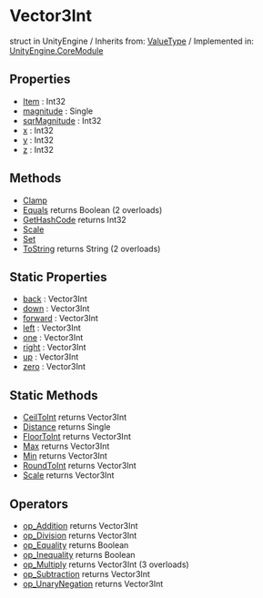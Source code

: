 # Vector3Int
struct in UnityEngine
 / Inherits from: <a href="https://docs.unity3d.com/6000.0/Documentation/ScriptReference/ValueType.html" target="_blank">ValueType</a> / Implemented in: <a href="https://docs.unity3d.com/6000.0/Documentation/ScriptReference/UnityEngine.CoreModule.html" target="_blank">UnityEngine.CoreModule</a>
## Properties
- <a href="https://docs.unity3d.com/6000.0/Documentation/ScriptReference/Vector3Int-Item.html" target="_blank">Item</a> : Int32
- <a href="https://docs.unity3d.com/6000.0/Documentation/ScriptReference/Vector3Int-magnitude.html" target="_blank">magnitude</a> : Single
- <a href="https://docs.unity3d.com/6000.0/Documentation/ScriptReference/Vector3Int-sqrMagnitude.html" target="_blank">sqrMagnitude</a> : Int32
- <a href="https://docs.unity3d.com/6000.0/Documentation/ScriptReference/Vector3Int-x.html" target="_blank">x</a> : Int32
- <a href="https://docs.unity3d.com/6000.0/Documentation/ScriptReference/Vector3Int-y.html" target="_blank">y</a> : Int32
- <a href="https://docs.unity3d.com/6000.0/Documentation/ScriptReference/Vector3Int-z.html" target="_blank">z</a> : Int32
## Methods
- <a href="https://docs.unity3d.com/6000.0/Documentation/ScriptReference/Vector3Int.Clamp.html" target="_blank">Clamp</a>
- <a href="https://docs.unity3d.com/6000.0/Documentation/ScriptReference/Vector3Int.Equals.html" target="_blank">Equals</a> returns Boolean (2 overloads)
- <a href="https://docs.unity3d.com/6000.0/Documentation/ScriptReference/Vector3Int.GetHashCode.html" target="_blank">GetHashCode</a> returns Int32
- <a href="https://docs.unity3d.com/6000.0/Documentation/ScriptReference/Vector3Int.Scale.html" target="_blank">Scale</a>
- <a href="https://docs.unity3d.com/6000.0/Documentation/ScriptReference/Vector3Int.Set.html" target="_blank">Set</a>
- <a href="https://docs.unity3d.com/6000.0/Documentation/ScriptReference/Vector3Int.ToString.html" target="_blank">ToString</a> returns String (2 overloads)
## Static Properties
- <a href="https://docs.unity3d.com/6000.0/Documentation/ScriptReference/Vector3Int-back.html" target="_blank">back</a> : Vector3Int
- <a href="https://docs.unity3d.com/6000.0/Documentation/ScriptReference/Vector3Int-down.html" target="_blank">down</a> : Vector3Int
- <a href="https://docs.unity3d.com/6000.0/Documentation/ScriptReference/Vector3Int-forward.html" target="_blank">forward</a> : Vector3Int
- <a href="https://docs.unity3d.com/6000.0/Documentation/ScriptReference/Vector3Int-left.html" target="_blank">left</a> : Vector3Int
- <a href="https://docs.unity3d.com/6000.0/Documentation/ScriptReference/Vector3Int-one.html" target="_blank">one</a> : Vector3Int
- <a href="https://docs.unity3d.com/6000.0/Documentation/ScriptReference/Vector3Int-right.html" target="_blank">right</a> : Vector3Int
- <a href="https://docs.unity3d.com/6000.0/Documentation/ScriptReference/Vector3Int-up.html" target="_blank">up</a> : Vector3Int
- <a href="https://docs.unity3d.com/6000.0/Documentation/ScriptReference/Vector3Int-zero.html" target="_blank">zero</a> : Vector3Int
## Static Methods
- <a href="https://docs.unity3d.com/6000.0/Documentation/ScriptReference/Vector3Int.CeilToInt.html" target="_blank">CeilToInt</a> returns Vector3Int
- <a href="https://docs.unity3d.com/6000.0/Documentation/ScriptReference/Vector3Int.Distance.html" target="_blank">Distance</a> returns Single
- <a href="https://docs.unity3d.com/6000.0/Documentation/ScriptReference/Vector3Int.FloorToInt.html" target="_blank">FloorToInt</a> returns Vector3Int
- <a href="https://docs.unity3d.com/6000.0/Documentation/ScriptReference/Vector3Int.Max.html" target="_blank">Max</a> returns Vector3Int
- <a href="https://docs.unity3d.com/6000.0/Documentation/ScriptReference/Vector3Int.Min.html" target="_blank">Min</a> returns Vector3Int
- <a href="https://docs.unity3d.com/6000.0/Documentation/ScriptReference/Vector3Int.RoundToInt.html" target="_blank">RoundToInt</a> returns Vector3Int
- <a href="https://docs.unity3d.com/6000.0/Documentation/ScriptReference/Vector3Int.Scale.html" target="_blank">Scale</a> returns Vector3Int
## Operators
- <a href="https://docs.unity3d.com/6000.0/Documentation/ScriptReference/Vector3Int.op_Addition.html" target="_blank">op_Addition</a> returns Vector3Int
- <a href="https://docs.unity3d.com/6000.0/Documentation/ScriptReference/Vector3Int.op_Division.html" target="_blank">op_Division</a> returns Vector3Int
- <a href="https://docs.unity3d.com/6000.0/Documentation/ScriptReference/Vector3Int.op_Equality.html" target="_blank">op_Equality</a> returns Boolean
- <a href="https://docs.unity3d.com/6000.0/Documentation/ScriptReference/Vector3Int.op_Inequality.html" target="_blank">op_Inequality</a> returns Boolean
- <a href="https://docs.unity3d.com/6000.0/Documentation/ScriptReference/Vector3Int.op_Multiply.html" target="_blank">op_Multiply</a> returns Vector3Int (3 overloads)
- <a href="https://docs.unity3d.com/6000.0/Documentation/ScriptReference/Vector3Int.op_Subtraction.html" target="_blank">op_Subtraction</a> returns Vector3Int
- <a href="https://docs.unity3d.com/6000.0/Documentation/ScriptReference/Vector3Int.op_UnaryNegation.html" target="_blank">op_UnaryNegation</a> returns Vector3Int
